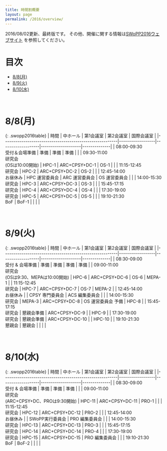 ```yaml
---
title: 時間割概要
layout: page
permalink: /2016/overview/
---
```


2016/08/02更新、最終版です。
その他、開催に関する情報は[SWoPP2016ウェブサイト](https://sites.google.com/site/swoppweb/swopp2016/) を参照してください。
<!-- 著者の方へ： 発表題目等に変更がある場合は、発表先研究会に連絡してください。-->

# 目次

- [8/8(月)](#section-1)
- [8/9(火)](#section-2)
- [8/10(水)](#section-3)




<br/>

# 8/8(月)

{: .swopp2016table}
| 時間                                                    | 中ホール         | 第1会議室         | 第2会議室          | 国際会議室   |
|---------------------------------------------------------|------------------|-------------------|--------------------|--------------|
| 08:00-09:30<br/>受付＆会場準備                          | 準備             | 準備              | 準備               |              |
| 09:30-11:00<br/>研究会<br/>(OSは10:00開始)              | HPC-1            | ARC+CPSY+DC-1     | OS-1               |              |
| 11:15-12:45<br/>研究会                                  | HPC-2            | ARC+CPSY+DC-2     | OS-2               |              |
| 12:45-14:00<br/>お昼休み                                | HPC 運営委員会   | ARC 運営委員会    | OS 運営委員会      |              |
| 14:00-15:30<br/>研究会                                  | HPC-3            | ARC+CPSY+DC-3     | OS-3               |              |
| 15:45-17:15<br/>研究会                                  | HPC-4            | ARC+CPSY+DC-4     | OS-4               |              |
| 17:30-19:00<br/>研究会                                  | HPC-5            | ARC+CPSY+DC-5     | OS-5               |              |
| 19:10-21:30<br/>BoF                                     | BoF-1            |                   |                    |              |

<br/>

# 8/9(火)

{: .swopp2016table}
| 時間                                                    | 中ホール         | 第1会議室         | 第2会議室          | 国際会議室   |
|---------------------------------------------------------|------------------|-------------------|--------------------|--------------|
| 08:30-09:00<br/>受付 & 会場準備                         | 準備             | 準備              | 準備               | 準備         |
| 09:00-11:00<br/>研究会<br/>(OSは9:30、MEPAは10:00開始)  | HPC-6            | ARC+CPSY+DC-6     | OS-6               | MEPA-1       |
| 11:15-12:45<br/>研究会                                  | HPC-7            | ARC+CPSY+DC-7     | OS-7               | MEPA-2       |
| 12:45-14:00<br/>お昼休み                                |                  | CPSY 専門委員会   | ACS 編集委員会     |              |
| 14:00-15:30<br/>研究会                                  | MEPA-3           | ARC+CPSY+DC-8     | OS 運営委員会 予備 | HPC-8        |
| 15:45-17:15<br/>研究会                                  | 懇親会準備       | ARC+CPSY+DC-9     |                    | HPC-9        |
| 17:30-19:00<br/>研究会                                  | 懇親会準備       | ARC+CPSY+DC-10    |                    | HPC-10       |
| 19:10-21:30<br/>懇親会                                  | 懇親会           |                   |                    |              |

<br/>

# 8/10(水)

{: .swopp2016table}
| 時間                                                    | 中ホール         | 第1会議室         | 第2会議室          | 国際会議室   |
|---------------------------------------------------------|------------------|-------------------|--------------------|--------------|
| 08:30-09:00<br/>受付 & 会場準備                         | 準備             | 準備              | 準備               |              |
| 09:00-11:00<br/>研究会<br/>(ARC+CPSY+DC、PROは9:30開始) | HPC-11           | ARC+CPSY+DC-11    | PRO-1              |              |
| 11:15-12:45<br/>研究会                                  | HPC-12           | ARC+CPSY+DC-12    | PRO-2              |              |
| 12:45-14:00<br/>お昼休み                                |                  | SWoPP実行委員会   | PRO 編集委員会     |              |
| 14:00-15:30<br/>研究会                                  | HPC-13           | ARC+CPSY+DC-13    | PRO-3              |              |
| 15:45-17:15<br/>研究会                                  | HPC-14           | ARC+CPSY+DC-14    | PRO-4              |              |
| 17:30-19:00<br/>研究会                                  | HPC-15           | ARC+CPSY+DC-15    | PRO 編集委員会     |              |
| 19:10-21:30<br/>BoF                                     | BoF-2            |                   |                    |              |
